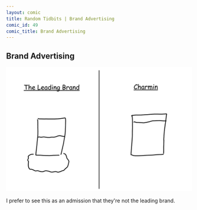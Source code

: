 ```yaml
---
layout: comic
title: Random Tidbits | Brand Advertising
comic_id: 49
comic_title: Brand Advertising
---
```


## Brand Advertising

<img id="img49" src="/assets/images/49.png">

I prefer to see this as an admission that they're not the leading brand.
